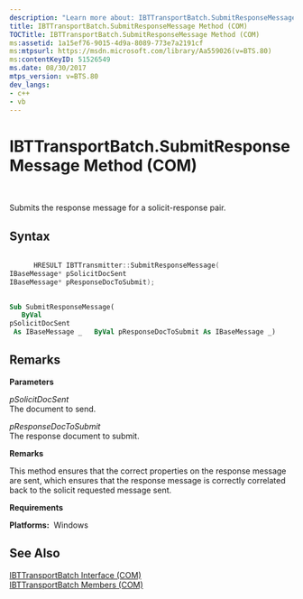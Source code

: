 ```yaml
---
description: "Learn more about: IBTTransportBatch.SubmitResponseMessage Method (COM)"
title: IBTTransportBatch.SubmitResponseMessage Method (COM)
TOCTitle: IBTTransportBatch.SubmitResponseMessage Method (COM)
ms:assetid: 1a15ef76-9015-4d9a-8089-773e7a2191cf
ms:mtpsurl: https://msdn.microsoft.com/library/Aa559026(v=BTS.80)
ms:contentKeyID: 51526549
ms.date: 08/30/2017
mtps_version: v=BTS.80
dev_langs:
- c++
- vb
---
```


# IBTTransportBatch.SubmitResponseMessage Method (COM)

 

Submits the response message for a solicit-response pair.

## Syntax

``` c++
  
      HRESULT IBTTransmitter::SubmitResponseMessage(  
IBaseMessage* pSolicitDocSent  
IBaseMessage* pResponseDocToSubmit);  
```

``` vb
  
Sub SubmitResponseMessage(  
   ByVal   
pSolicitDocSent  
 As IBaseMessage _   ByVal pResponseDocToSubmit As IBaseMessage _)  
```

## Remarks

**Parameters**

*pSolicitDocSent*  
The document to send.

*pResponseDocToSubmit*  
The response document to submit.

**Remarks**

This method ensures that the correct properties on the response message are sent, which ensures that the response message is correctly correlated back to the solicit requested message sent.

**Requirements**

**Platforms:**  Windows

## See Also

[IBTTransportBatch Interface (COM)](ibttransportbatch-interface-com.md)  
[IBTTransportBatch Members (COM)](ibttransportbatch-members-com.md)

